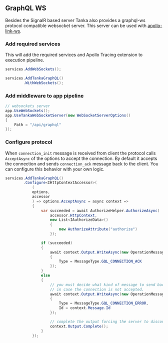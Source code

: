 ## GraphQL WS

Besides the SignalR based server Tanka also provides a graphql-ws protocol 
compatible websocket server. This server can be used with 
[apollo-link-ws](https://www.apollographql.com/docs/link/links/ws).

### Add required services

This will add the required services and Apollo Tracing extension to execution 
pipeline.

```csharp
services.AddWebSockets();

services.AddTankaGraphQL()
        .WithWebSockets();
```

### Add middleware to app pipeline

```csharp
// websockets server
app.UseWebSockets();
app.UseTankaWebSocketServer(new WebSocketServerOptions()
{
    Path = "/api/graphql"
});
```

### Configure protocol

When `connection_init` message is received from client the protocol calls
`AcceptAsync` of the options to accept the connection. By default it accepts
the connection and sends `connection_ack` message back to the client. You can 
configure this behavior with your own logic.

```csharp
services.AddTankaGraphQL()
        .Configure<IHttpContextAccessor>(
            (
            options, 
            accessor
            ) => options.AcceptAsync = async context =>
            {
                var succeeded = await AuthorizeHelper.AuthorizeAsync(
                    accessor.HttpContext,
                    new List<IAuthorizeData>()
                    {
                        new AuthorizeAttribute("authorize")
                    });

                if (succeeded)
                {
                    await context.Output.WriteAsync(new OperationMessage
                    {
                        Type = MessageType.GQL_CONNECTION_ACK
                    });
                }
                else
                {
                    // you must decide what kind of message to send back to the client
                    // in case the connection is not accepted.
                    await context.Output.WriteAsync(new OperationMessage
                    {
                        Type = MessageType.GQL_CONNECTION_ERROR,
                        Id = context.Message.Id
                    });

                    // complete the output forcing the server to disconnect
                    context.Output.Complete();
                }
            });
```


